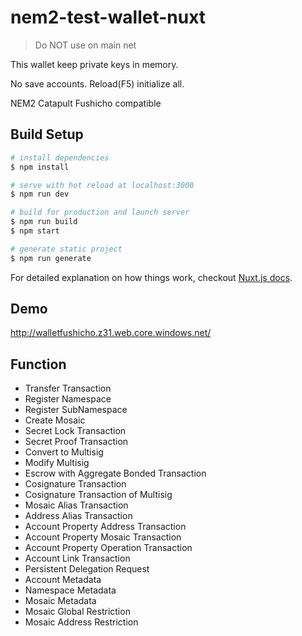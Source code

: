 # nem2-test-wallet-nuxt

> Do NOT use on main net

This wallet keep private keys in memory.

No save accounts. Reload(F5) initialize all.

NEM2 Catapult Fushicho compatible

## Build Setup

``` bash
# install dependencies
$ npm install

# serve with hot reload at localhost:3000
$ npm run dev

# build for production and launch server
$ npm run build
$ npm start

# generate static project
$ npm run generate
```

For detailed explanation on how things work, checkout [Nuxt.js docs](https://nuxtjs.org).

## Demo

http://walletfushicho.z31.web.core.windows.net/

## Function

- Transfer Transaction
- Register Namespace
- Register SubNamespace
- Create Mosaic
- Secret Lock Transaction
- Secret Proof Transaction
- Convert to Multisig
- Modify Multisig
- Escrow with Aggregate Bonded Transaction
- Cosignature Transaction
- Cosignature Transaction of Multisig
- Mosaic Alias Transaction
- Address Alias Transaction
- Account Property Address Transaction
- Account Property Mosaic Transaction
- Account Property Operation Transaction
- Account Link Transaction
- Persistent Delegation Request
- Account Metadata
- Namespace Metadata
- Mosaic Metadata
- Mosaic Global Restriction
- Mosaic Address Restriction

